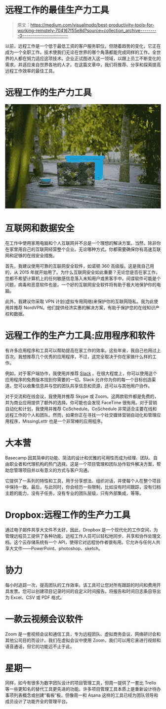 # 远程工作的最佳生产力工具

> 原文：<https://medium.com/visualmodo/best-productivity-tools-for-working-remotely-704167f55e8d?source=collection_archive---------0----------------------->

以前，远程工作是一个低于最低工资的客户服务职位，但随着趋势的变化，它正在成为一个全职工作。技术使我们无论在世界的哪个角落都能完成同样的工作。全世界的人都在努力适应这项技术。企业正试图进入这一领域，以跟上员工不断变化的需求，并适应来自世界各地的人才。在这篇文章中，我们将推荐、分享和探索提高远程工作效率的最佳工具。

# 远程工作的生产力工具

![](img/81f98666769f341ddc6908eec598b591.png)

# 互联网和数据安全

在工作中使用家用电脑和个人互联网并不总是一个理想的解决方案。当然，除非你在家里用自己的互联网经营整个企业。无论哪种方式，你都需要确保你有高速互联网和足够的在线安全措施。

首先，我建议使用可靠的互联网安全软件，如诺顿 360 高级版。这是我自己用的，从 2015 年就开始用了。为什么互联网安全如此重要？无论您是否在家工作，您都不希望计算机上的任何敏感信息落入未知用户或黑客手中。间谍软件可能是个问题，病毒和恶意软件也是。一个好的互联网安全软件将有助于极大地保护你的电脑。

此外，我建议你采取 VPN 计划(虚拟专用网络)来保护你的互联网隐私。我为此使用并推荐 NordVPN。他们提供经济实惠的解决方案，有助于保护您的在线知识产权和数据。

# 远程工作的生产力工具:应用程序和软件

有许多应用程序和工具可以帮助提高在家工作的效率。这些年来，我自己也用过上百次。我想推荐几个优秀的应用程序，不过，这完全取决于你在家做什么样的工作。

例如，对于客户端协作，我使用并推荐 [Slack](https://slack.com/) 。在很大程度上，你可以使用这个应用程序的免费版本找到你需要的一切。Slack 允许你为你的每一个目标创造渠道。您可以收集信息并与您的团队共享信息和资源，还可以与其他用户协作。

对于交流和在线会议，我使用并推荐 Skype 或 Zoom。这两款软件都是免费的，并为商业应用提供了额外的选择。你可能也会发现 FaceTime 很有用。对于营销自动化和计划，我使用并推荐 CoSchedule。CoSchedule 非常适合主要在线和远程工作的个人和团队。然而，如果你正在寻找一个社交媒体营销自动化和管理应用程序，MissingLettr 也是一个非常棒的应用程序。

# 大本营

Basecamp 因其简单的功能、简洁的设计和优雅的可用性而成为经理、团队、自由职业者和代理机构的热门选择。这是一个项目管理和团队协作软件解决方案，帮助您管理项目并以有意义的方式与客户沟通。

它提供了一系列的特性和工具，用于分享想法、组织对话，并使每个人在整个项目中保持一致。最后，与此同时，你会经历一些限制，比如没有时间跟踪，没有归档主题的能力，没有子任务，没有专业的团队层级，只有外部集成，等等。

# Dropbox:远程工作的生产力工具

通过电子邮件共享大文件不太好，因此，Dropbox 是一个现代化的工作空间，为管理远程员工提供了各种功能。远程工作人员可以轻松地同步、共享和协作处理文档。这个云存储系统有一个 API，使得它对远程协作者很有用。它允许与任何人共享大文件——PowerPoint、photoshop、sketch。

# 协力

每小时追踪一次，提高团队的工作效率。该工具可让您对所有跟踪的时间和费用开具发票。您可以创建项目记录时间的自定义时间报告。将报告和时间日志条目导出为 Excel、CSV 或 PDF 格式。

# 一款云视频会议软件

Zoom 是一套视频会议和通信工具，专为远程团队、虚拟商务会议、网络研讨会和其他公司目的而设计。我们在虚拟会议中使用 Zoom，我们可以用它来进行视频和语音通话，但它的功能远不止于此。

# 星期一

同样，如今有很多为数字团队设计的项目管理工具，但周一提供了一套比 Trello 等一些更知名的替代工具更先进的功能。许多项目管理工具本质上是重新设计待办事项列表概念或创建“看板”板，但像周一和 Asana 这样的工具已经为团队领导和成员设计了功能齐全的管理平台。